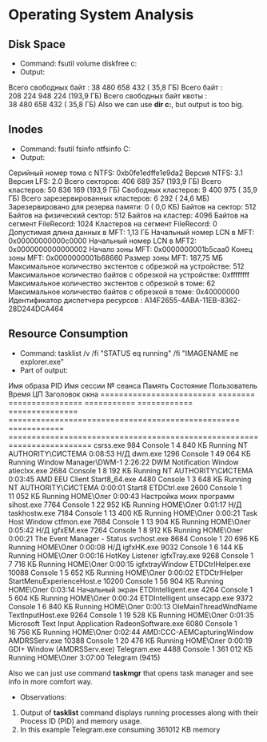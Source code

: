# Operating System Analysis

## Disk Space
- Command: fsutil volume diskfree c:
- Output:

Всего свободных байт        :  38 480 658 432 ( 35,8 ГБ)
Всего байт             : 208 224 948 224 (193,9 ГБ)
Всего свободных байт квоты  :  38 480 658 432 ( 35,8 ГБ)
Also we can use **dir c:**, but output is too big.

## Inodes
- Command: fsutil fsinfo ntfsinfo C:
- Output:

Серийный номер тома с NTFS:        0xb0fe1edffe1e9da2
Версия NTFS:                3.1
Версия LFS:                2.0
Всего секторов:                406 689 357 (193,9 ГБ)
Всего кластеров:                 50 836 169 (193,9 ГБ)
Свободных кластеров:                  9 400 975 ( 35,9 ГБ)
Всего зарезервированных кластеров:                6 292 ( 24,6 МБ)
Зарезервировано для резерва памяти:               0 (  0,0 КБ)
Байтов на сектор:                512
Байтов на физический сектор:        512
Байтов на кластер:                4096
Байтов на сегмент FileRecord:  1024
Кластеров на сегмент FileRecord:  0
Допустимая длина данных в MFT:            1,13 ГБ
Начальный номер LCN в MFT:                   0x00000000000c0000
Начальный номер LCN в MFT2:                   0x0000000000000002
Начало зоны MFT:                   0x0000000001b5caa0
Конец зоны MFT:                   0x0000000001b68660
Размер зоны MFT:                   187,75 МБ
Максимальное количество экстентов с обрезкой на устройстве:     512
Максимальное количество байтов с обрезкой на устройстве:       0xffffffff
Максимальное количество экстентов с обрезкой в томе:     62
Максимальное количество байтов с обрезкой в томе:       0x40000000
Идентификатор диспетчера ресурсов :      A14F2655-4ABA-11EB-8362-28D244DCA464

## Resource Consumption

- Command: tasklist /v /fi "STATUS eq running" /fi "IMAGENAME ne explorer.exe"
- Part of output:

Имя образа                     PID Имя сессии          № сеанса       Память Состояние       Пользователь                                           Время ЦП Заголовок окна
========================= ======== ================ =========== ============ =============== ================================================== ============ ========================================================================
csrss.exe                      984 Console                    1     4 840 КБ Running         NT AUTHORITY\СИСТЕМА                                    0:08:53 Н/Д
dwm.exe                       1296 Console                    1    49 064 КБ Running         Window Manager\DWM-1                                    2:26:22 DWM Notification Window
atieclxx.exe                  2684 Console                    1     8 192 КБ Running         NT AUTHORITY\СИСТЕМА                                    0:03:45 AMD EEU Client
Start8_64.exe                 4480 Console                    1     3 648 КБ Running         NT AUTHORITY\СИСТЕМА                                    0:00:01 Start8
ETDCtrl.exe                   2600 Console                    1    11 052 КБ Running         HOME\Олег                                               0:00:43 Настройка моих программ
sihost.exe                    7764 Console                    1    22 952 КБ Running         HOME\Олег                                               0:01:17 Н/Д
taskhostw.exe                 7184 Console                    1    13 400 КБ Running         HOME\Олег                                               0:00:21 Task Host Window
ctfmon.exe                    7684 Console                    1    13 904 КБ Running         HOME\Олег                                               0:05:42 Н/Д
igfxEM.exe                    7264 Console                    1     8 912 КБ Running         HOME\Олег                                               0:00:21 The Event Manager - Status
svchost.exe                   8684 Console                    1    20 696 КБ Running         HOME\Олег                                               0:00:08 Н/Д
igfxHK.exe                    9032 Console                    1     6 144 КБ Running         HOME\Олег                                               0:00:16 HotKey Listener
igfxTray.exe                  9268 Console                    1     7 716 КБ Running         HOME\Олег                                               0:00:15 igfxtrayWindow
ETDCtrlHelper.exe            10088 Console                    1     5 652 КБ Running         HOME\Олег                                               0:00:02 ETDCtrlHelper
StartMenuExperienceHost.e    10200 Console                    1    56 904 КБ Running         HOME\Олег                                               0:03:14 Начальный экран
ETDIntelligent.exe            4264 Console                    1     5 604 КБ Running         HOME\Олег                                               0:00:24 ETDIntelligent
unsecapp.exe                  9372 Console                    1     6 840 КБ Running         HOME\Олег                                               0:00:13 OleMainThreadWndName
TextInputHost.exe             9264 Console                    1    19 528 КБ Running         HOME\Олег                                               0:01:35 Microsoft Text Input Application
RadeonSoftware.exe            6080 Console                    1    16 756 КБ Running         HOME\Олег                                               0:02:44 AMD:CCC-AEMCapturingWindow
AMDRSServ.exe                10388 Console                    1    20 476 КБ Running         HOME\Олег                                               0:00:19 GDI+ Window (AMDRSServ.exe)
Telegram.exe                  4488 Console                    1   361 012 КБ Running         HOME\Олег                                               3:07:00 Telegram (9415)

Also we can just use command **taskmgr** that opens task manager and see info in more comfort way.

- Observations:
1) Output of **tasklist** command displays running processes along with their Process ID (PID) and memory usage.
2) In this example Telegram.exe consuming 361012 KB memory
